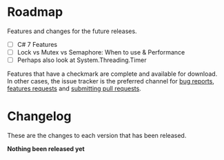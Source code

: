 # Roadmap

Features and changes for the future releases.

- [ ] C# 7 Features
- [ ] Lock vs Mutex vs Semaphore: When to use & Performance
- [ ] Perhaps also look at System.Threading.Timer

Features that have a checkmark are complete and available for
download.  
In other cases, the issue tracker is the preferred channel for 
[bug reports](#bug-reports),
[features requests](#feature-requests) and
[submitting pull requests](#pull-requests).

# Changelog

These are the changes to each version that has been released.

**Nothing been released yet**